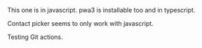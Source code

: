 This one is in javascript. pwa3 is installable too and in typescript.

Contact picker seems to only work with javascript.


Testing Git actions.
